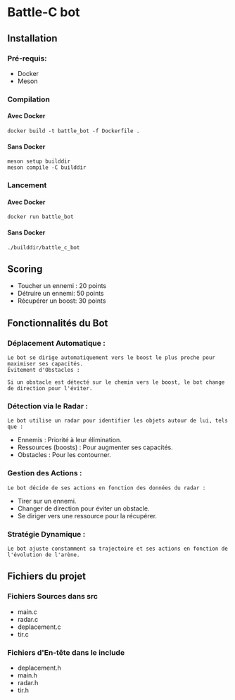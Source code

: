 # Battle-C bot 

## Installation 

### Pré-requis:
- Docker 
- Meson

### Compilation 

#### Avec Docker
```
docker build -t battle_bot -f Dockerfile .
```

#### Sans Docker
```
meson setup builddir
meson compile -C builddir
```


### Lancement 

#### Avec Docker
``` 
docker run battle_bot
```

#### Sans Docker

``` 
./builddir/battle_c_bot
```


## Scoring

- Toucher un ennemi : 20 points 
- Détruire un ennemi: 50 points
- Récupérer un boost: 30 points



## Fonctionnalités du Bot

### Déplacement Automatique :
``` 
Le bot se dirige automatiquement vers le boost le plus proche pour maximiser ses capacités.
Évitement d'Obstacles :

Si un obstacle est détecté sur le chemin vers le boost, le bot change de direction pour l'éviter.
```

### Détection via le Radar :
``` 
Le bot utilise un radar pour identifier les objets autour de lui, tels que :
```
- Ennemis : Priorité à leur élimination.
- Ressources (boosts) : Pour augmenter ses capacités.
- Obstacles : Pour les contourner.

### Gestion des Actions :
``` 
Le bot décide de ses actions en fonction des données du radar :
```
- Tirer sur un ennemi.
- Changer de direction pour éviter un obstacle.
- Se diriger vers une ressource pour la récupérer.


### Stratégie Dynamique :
``` 
Le bot ajuste constamment sa trajectoire et ses actions en fonction de l'évolution de l'arène.
```

## Fichiers du projet

### Fichiers Sources dans src

- main.c 
- radar.c
- deplacement.c
- tir.c


### Fichiers d'En-tête dans le include 

- deplacement.h 
- main.h 
- radar.h 
- tir.h 